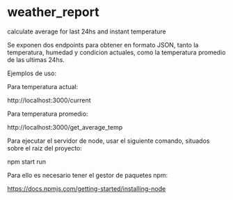 # weather_report
calculate average for last 24hs and instant temperature

Se exponen dos endpoints para obtener en formato JSON, tanto la temperatura, humedad y condicion actuales, como la temperatura promedio de las ultimas 24hs.

Ejemplos de uso:

Para temperatura actual:

http://localhost:3000/current

Para temperatura promedio:

http://localhost:3000/get_average_temp

Para ejecutar el servidor de node, usar el siguiente comando, situados sobre el raiz del proyecto:

npm start run

Para ello es necesario tener el gestor de paquetes npm:

https://docs.npmjs.com/getting-started/installing-node
